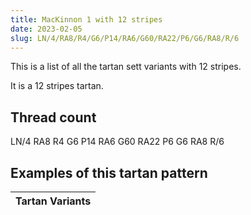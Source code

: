 ```yaml
---
title: MacKinnon 1 with 12 stripes
date: 2023-02-05
slug: LN/4/RA8/R4/G6/P14/RA6/G60/RA22/P6/G6/RA8/R/6
---
```

This is a list of all the tartan sett variants with 12 stripes.

It is a 12 stripes tartan.


## Thread count
LN/4 RA8 R4 G6 P14 RA6 G60 RA22 P6 G6 RA8 R/6

## Examples of this tartan pattern

| Tartan Variants |
|---------------|
